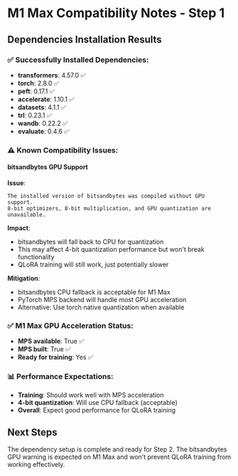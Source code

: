 # M1 Max Compatibility Notes - Step 1

## Dependencies Installation Results

### ✅ **Successfully Installed Dependencies:**
- **transformers**: 4.57.0 ✅
- **torch**: 2.8.0 ✅ 
- **peft**: 0.17.1 ✅
- **accelerate**: 1.10.1 ✅
- **datasets**: 4.1.1 ✅
- **trl**: 0.23.1 ✅
- **wandb**: 0.22.2 ✅
- **evaluate**: 0.4.6 ✅

### ⚠️ **Known Compatibility Issues:**

#### bitsandbytes GPU Support
**Issue**: 
```
The installed version of bitsandbytes was compiled without GPU support. 
8-bit optimizers, 8-bit multiplication, and GPU quantization are unavailable.
```

**Impact**: 
- bitsandbytes will fall back to CPU for quantization
- This may affect 4-bit quantization performance but won't break functionality
- QLoRA training will still work, just potentially slower

**Mitigation**: 
- bitsandbytes CPU fallback is acceptable for M1 Max
- PyTorch MPS backend will handle most GPU acceleration
- Alternative: Use torch native quantization when available

### ✅ **M1 Max GPU Acceleration Status:**
- **MPS available**: True ✅
- **MPS built**: True ✅
- **Ready for training**: Yes ✅

### 📊 **Performance Expectations:**
- **Training**: Should work well with MPS acceleration
- **4-bit quantization**: Will use CPU fallback (acceptable)
- **Overall**: Expect good performance for QLoRA training

## Next Steps
The dependency setup is complete and ready for Step 2. The bitsandbytes GPU warning is expected on M1 Max and won't prevent QLoRA training from working effectively.